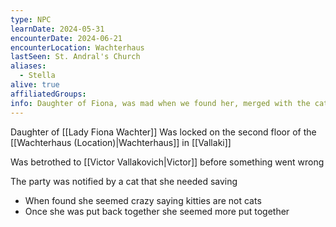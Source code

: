 ```yaml
---
type: NPC
learnDate: 2024-05-31
encounterDate: 2024-06-21
encounterLocation: Wachterhaus
lastSeen: St. Andral's Church
aliases: 
  - Stella
alive: true
affiliatedGroups: 
info: Daughter of Fiona, was mad when we found her, merged with the cats in the baron's manor and got better
---
```

Daughter of [[Lady Fiona Wachter]]
Was locked on the second floor of the [[Wachterhaus (Location)|Wachterhaus]] in [[Vallaki]]

Was betrothed to [[Victor Vallakovich|Victor]] before something went wrong

The party was notified by a cat that she needed saving
- When found she seemed crazy saying kitties are not cats
- Once she was put back together she seemed more put together 